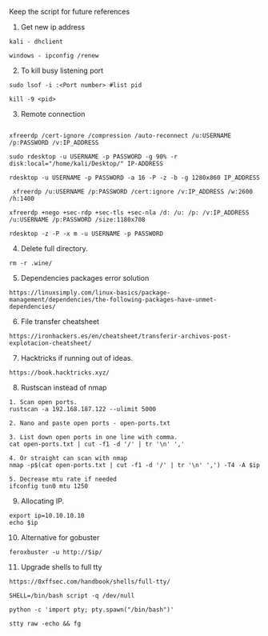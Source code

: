 Keep the script for future references 

1. Get new ip address
```
kali - dhclient

windows - ipconfig /renew
```

2. To kill busy listening port 
```
sudo lsof -i :<Port number> #list pid 

kill -9 <pid>
```

3. Remote connection 
```

xfreerdp /cert-ignore /compression /auto-reconnect /u:USERNAME /p:PASSWORD /v:IP_ADDRESS

sudo rdesktop -u USERNAME -p PASSWORD -g 90% -r disk:local="/home/kali/Desktop/" IP-ADDRESS

rdesktop -u USERNAME -p PASSWORD -a 16 -P -z -b -g 1280x860 IP_ADDRESS

 xfreerdp /u:USERNAME /p:PASSWORD /cert:ignore /v:IP_ADDRESS /w:2600 /h:1400

xfreerdp +nego +sec-rdp +sec-tls +sec-nla /d: /u: /p: /v:IP_ADDRESS /u:USERNAME /p:PASSWORD /size:1180x708

rdesktop -z -P -x m -u USERNAME -p PASSWORD
```

4. Delete full directory. 
```
rm -r .wine/
```

5. Dependencies packages error solution
```
https://linuxsimply.com/linux-basics/package-management/dependencies/the-following-packages-have-unmet-dependencies/
```

6. File transfer cheatsheet
```
https://ironhackers.es/en/cheatsheet/transferir-archivos-post-explotacion-cheatsheet/
```

7. Hacktricks if running out of ideas. 
```
https://book.hacktricks.xyz/
```

8. Rustscan instead of nmap
```
1. Scan open ports. 
rustscan -a 192.168.187.122 --ulimit 5000

2. Nano and paste open ports - open-ports.txt

3. List down open ports in one line with comma. 
cat open-ports.txt | cut -f1 -d '/' | tr '\n' ','

4. Or straight can scan with nmap
nmap -p$(cat open-ports.txt | cut -f1 -d '/' | tr '\n' ',') -T4 -A $ip 

5. Decrease mtu rate if needed 
ifconfig tun0 mtu 1250

```

9. Allocating IP. 
```
export ip=10.10.10.10
echo $ip
```

10. Alternative for gobuster 
```
feroxbuster -u http://$ip/
```

11. Upgrade shells to full tty
```
https://0xffsec.com/handbook/shells/full-tty/

SHELL=/bin/bash script -q /dev/null

python -c 'import pty; pty.spawn("/bin/bash")'

stty raw -echo && fg


```